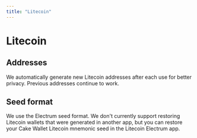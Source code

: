 ```yaml
---
title: "Litecoin"
---
```


# Litecoin

## Addresses

We automatically generate new Litecoin addresses after each use for better privacy. Previous addresses continue to work.

## Seed format

We use the Electrum seed format. We don't currently support restoring Litecoin wallets that were generated in another app, but you can restore your Cake Wallet Litecoin mnemonic seed in the Litecoin Electrum app.
